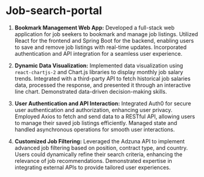 # Job-search-portal
1. **Bookmark Management Web App:**
   Developed a full-stack web application for job seekers to bookmark and manage job listings. Utilized React for the frontend and Spring Boot for the backend, enabling users to save and remove job listings with real-time updates. Incorporated authentication and API integration for a seamless user experience.

2. **Dynamic Data Visualization:**
   Implemented data visualization using `react-chartjs-2` and Chart.js libraries to display monthly job salary trends. Integrated with a third-party API to fetch historical job salaries data, processed the response, and presented it through an interactive line chart. Demonstrated data-driven decision-making skills.

3. **User Authentication and API Interaction:**
   Integrated Auth0 for secure user authentication and authorization, enhancing user privacy. Employed Axios to fetch and send data to a RESTful API, allowing users to manage their saved job listings efficiently. Managed state and handled asynchronous operations for smooth user interactions.

4. **Customized Job Filtering:**
   Leveraged the Adzuna API to implement advanced job filtering based on position, contract type, and country. Users could dynamically refine their search criteria, enhancing the relevance of job recommendations. Demonstrated expertise in integrating external APIs to provide tailored user experiences.
